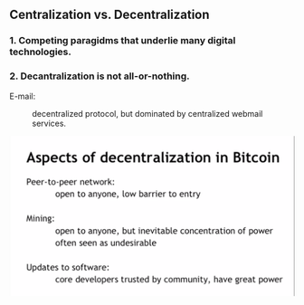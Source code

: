 ## Centralization vs. Decentralization

### 1. Competing paragidms that underlie many digital technologies. 
### 2. Decantralization is not all-or-nothing.
E-mail: <p style="margin-left:40px;">decentralized protocol, but dominated by centralized webmail services.</p>

![Bitcoin decentralization](./img/bitcoin_decentr.png)
